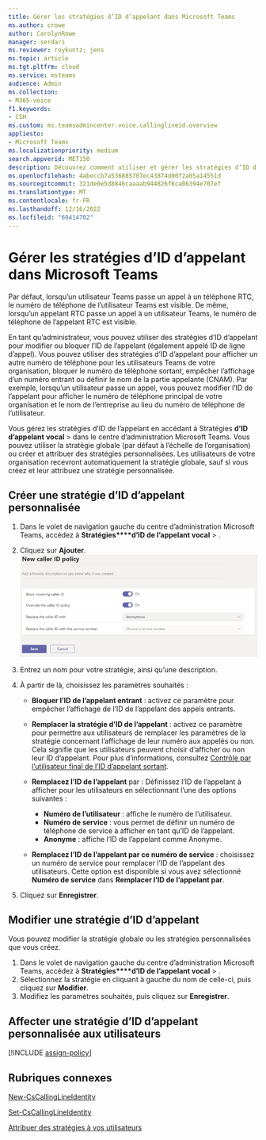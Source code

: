 ```yaml
---
title: Gérer les stratégies d’ID d’appelant dans Microsoft Teams
ms.author: crowe
author: CarolynRowe
manager: serdars
ms.reviewer: roykuntz; jens
ms.topic: article
ms.tgt.pltfrm: cloud
ms.service: msteams
audience: Admin
ms.collection:
- M365-voice
f1.keywords:
- CSH
ms.custom: ms.teamsadmincenter.voice.callinglineid.overview
appliesto:
- Microsoft Teams
ms.localizationpriority: medium
search.appverid: MET150
description: Découvrez comment utiliser et gérer les stratégies d’ID d’appelant dans Microsoft Teams pour modifier ou bloquer l’ID d’appelant des utilisateurs Teams de votre organisation.
ms.openlocfilehash: 4abeccb7a536885707ec43874d00f2a05a14551d
ms.sourcegitcommit: 321de0e5d8846caaaab944826f6ca06394e707ef
ms.translationtype: MT
ms.contentlocale: fr-FR
ms.lasthandoff: 12/16/2022
ms.locfileid: "69414702"
---
```

# <a name="manage-caller-id-policies-in-microsoft-teams"></a>Gérer les stratégies d’ID d’appelant dans Microsoft Teams

Par défaut, lorsqu’un utilisateur Teams passe un appel à un téléphone RTC, le numéro de téléphone de l’utilisateur Teams est visible. De même, lorsqu’un appelant RTC passe un appel à un utilisateur Teams, le numéro de téléphone de l’appelant RTC est visible.

En tant qu’administrateur, vous pouvez utiliser des stratégies d’ID d’appelant pour modifier ou bloquer l’ID de l’appelant (également appelé ID de ligne d’appel). Vous pouvez utiliser des stratégies d’ID d’appelant pour afficher un autre numéro de téléphone pour les utilisateurs Teams de votre organisation, bloquer le numéro de téléphone sortant, empêcher l’affichage d’un numéro entrant ou définir le nom de la partie appelante (CNAM). Par exemple, lorsqu’un utilisateur passe un appel, vous pouvez modifier l’ID de l’appelant pour afficher le numéro de téléphone principal de votre organisation et le nom de l’entreprise au lieu du numéro de téléphone de l’utilisateur.

Vous gérez les stratégies d’ID de l’appelant en accédant à Stratégies **d’ID d’appelant** **vocal** >  dans le centre d’administration Microsoft Teams. Vous pouvez utiliser la stratégie globale (par défaut à l’échelle de l’organisation) ou créer et attribuer des stratégies personnalisées. Les utilisateurs de votre organisation recevront automatiquement la stratégie globale, sauf si vous créez et leur attribuez une stratégie personnalisée.

## <a name="create-a-custom-caller-id-policy"></a>Créer une stratégie d’ID d’appelant personnalisée

1. Dans le volet de navigation gauche du centre d’administration Microsoft Teams, accédez à **Stratégies****d’ID de l’appelant vocal** > .
2. Cliquez sur **Ajouter**. <br>
![Capture d’écran de la page nouvelle stratégie d’ID d’appelant dans le Centre d’administration.](media/caller-id-policies-add-policy.png)
3. Entrez un nom pour votre stratégie, ainsi qu’une description.
4. À partir de là, choisissez les paramètres souhaités :

    - **Bloquer l’ID de l’appelant entrant** : activez ce paramètre pour empêcher l’affichage de l’ID de l’appelant des appels entrants.
    - **Remplacer la stratégie d’ID de l’appelant** : activez ce paramètre pour permettre aux utilisateurs de remplacer les paramètres de la stratégie concernant l’affichage de leur numéro aux appelés ou non. Cela signifie que les utilisateurs peuvent choisir d’afficher ou non leur ID d’appelant. Pour plus d’informations, consultez [Contrôle par l’utilisateur final de l’ID d’appelant sortant](./how-can-caller-id-be-used-in-your-organization.md#end-user-control-of-outbound-caller-id).
    - **Remplacez l’ID de l’appelant** par : Définissez l’ID de l’appelant à afficher pour les utilisateurs en sélectionnant l’une des options suivantes :

        - **Numéro de l’utilisateur** : affiche le numéro de l’utilisateur. 
        - **Numéro de service** : vous permet de définir un numéro de téléphone de service à afficher en tant qu’ID de l’appelant.
        - **Anonyme** : affiche l’ID de l’appelant comme Anonyme.

    - **Remplacez l’ID de l’appelant par ce numéro de service** : choisissez un numéro de service pour remplacer l’ID de l’appelant des utilisateurs. Cette option est disponible si vous avez sélectionné **Numéro de service** dans **Remplacer l’ID de l’appelant par**.

5. Cliquez sur **Enregistrer**.

## <a name="edit-a-caller-id-policy"></a>Modifier une stratégie d’ID d’appelant

Vous pouvez modifier la stratégie globale ou les stratégies personnalisées que vous créez. 

1. Dans le volet de navigation gauche du centre d’administration Microsoft Teams, accédez à **Stratégies****d’ID de l’appelant vocal** > .
2. Sélectionnez la stratégie en cliquant à gauche du nom de celle-ci, puis cliquez sur **Modifier**.
3. Modifiez les paramètres souhaités, puis cliquez sur **Enregistrer**.

## <a name="assign-a-custom-caller-id-policy-to-users"></a>Affecter une stratégie d’ID d’appelant personnalisée aux utilisateurs

[!INCLUDE [assign-policy](includes/assign-policy.md)]

## <a name="related-topics"></a>Rubriques connexes

[New-CsCallingLineIdentity](/powershell/module/skype/new-cscallinglineidentity)

[Set-CsCallingLineIdentity](/powershell/module/skype/set-cscallinglineidentity)

[Attribuer des stratégies à vos utilisateurs](policy-assignment-overview.md)
